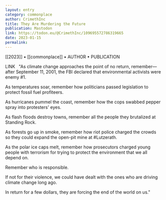 ```yaml
---
layout: entry
category: commonplace
author: CrimethInc
title: They Are Murdering the Future
publication: Mastodon
link: https://todon.eu/@CrimethInc/109695572786319665
date: 2023-01-15
permalink:
---
```


[[2023]] • [[commonplace]] • AUTHOR • PUBLICATION

LINK
 
"As climate change approaches the point of no return, remember—after September 11, 2001, the FBI declared that environmental activists were enemy #1.

As temperatures soar, remember how politicians passed legislation to protect fossil fuel profiteers.

As hurricanes pummel the coast, remember how the cops swabbed pepper spray into protesters' eyes.

As flash floods destroy towns, remember all the people they brutalized at Standing Rock.

As forests go up in smoke, remember how riot police charged the crowds so they could expand the open-pit mine at #Lutzerath.

As the polar ice caps melt, remember how prosecutors charged young people with terrorism for trying to protect the environment that we all depend on.

Remember who is responsible.

If not for their violence, we could have dealt with the ones who are driving climate change long ago.

In return for a few dollars, they are forcing the end of the world on us."
